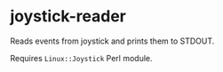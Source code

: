 joystick-reader
===============

Reads events from joystick and prints them to STDOUT.

Requires ``Linux::Joystick`` Perl module.
